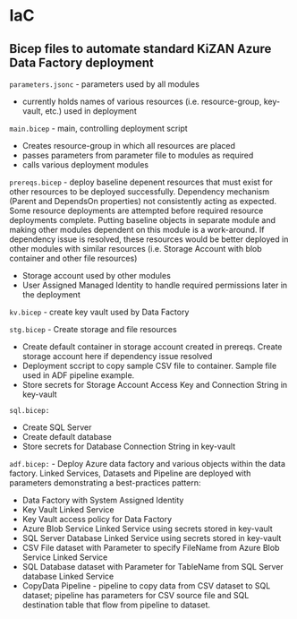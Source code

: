 # IaC
## Bicep files to automate standard KiZAN Azure Data Factory deployment

`parameters.jsonc` - parameters used by all modules
* currently holds names of various resources (i.e. resource-group, key-vault, etc.) used in deployment

`main.bicep` - main, controlling deployment script
* Creates resource-group in which all resources are placed
* passes parameters from parameter file to modules as required
* calls various deployment modules 

`prereqs.bicep` - deploy baseline depenent resources that must exist for other resources to be deployed successfully. Dependency mechanism (Parent and DependsOn properties) not consistently acting as expected. Some resource deployments are attempted before required resource deployments complete. Putting baseline objects in separate module and making other modules dependent on this module is a work-around. If dependency issue is resolved, these resources would be better deployed in other modules with similar resources (i.e. Storage Account with blob container and other file resources)
* Storage account used by other modules
* User Assigned Managed Identity to handle required permissions later in the deployment

`kv.bicep` - create key vault used by Data Factory

`stg.bicep` - Create storage and file resources
* Create default container in storage account created in prereqs. Create storage account here if dependency issue resolved
* Deployment sccript to copy sample CSV file to container. Sample file used in ADF pipeline example.
* Store secrets for Storage Account Access Key and Connection String in key-vault

`sql.bicep:`
* Create SQL Server
* Create default database
* Store secrets for Database Connection String in key-vault

`adf.bicep:` - Deploy Azure data factory and various objects within the data factory. Linked Services, Datasets and Pipeline are deployed with parameters demonstrating a best-practices pattern:
* Data Factory with System Assigned Identity
* Key Vault Linked Service
* Key Vault access policy for Data Factory
* Azure Blob Service Linked Service using secrets stored in key-vault
* SQL Server Database Linked Service using secrets stored in key-vault
* CSV File dataset with Parameter to specify FileName from Azure Blob Service Linked Service
* SQL Database dataset with Parameter for TableName from SQL Server database Linked Service
* CopyData Pipeline - pipeline to copy data from CSV dataset to SQL dataset; pipeline has parameters for CSV source file and SQL destination table that flow from pipeline to dataset.
